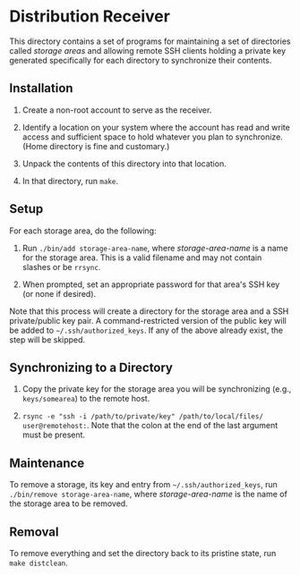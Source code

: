 # Distribution Receiver

This directory contains a set of programs for maintaining a set of
directories called _storage areas_ and allowing remote SSH clients
holding a private key generated specifically for each directory to
synchronize their contents.


## Installation

1.  Create a non-root account to serve as the receiver.

1.  Identify a location on your system where the account has read and
write access and sufficient space to hold whatever you plan to
synchronize.  (Home directory is fine and customary.)

1.  Unpack the contents of this directory into that location.

1.  In that directory, run `make`.


## Setup

For each storage area, do the following:

1.  Run `./bin/add storage-area-name`, where _storage-area-name_ is a
name for the storage area.  This is a valid filename and may not
contain slashes or be `rrsync`.

1.  When prompted, set an appropriate password for that area's SSH key
(or none if desired).

Note that this process will create a directory for the storage area
and a SSH private/public key pair.  A command-restricted version of
the public key will be added to `~/.ssh/authorized_keys`.  If any of
the above already exist, the step will be skipped.


## Synchronizing to a Directory

1.  Copy the private key for the storage area you will be synchronizing
(e.g., `keys/somearea`) to the remote host.

1.  `rsync -e "ssh -i /path/to/private/key" /path/to/local/files/
user@remotehost:`.  Note that the colon at the end of the last
argument must be present.


## Maintenance

To remove a storage, its key and entry from `~/.ssh/authorized_keys`,
run `./bin/remove storage-area-name`, where _storage-area-name_ is the
name of the storage area to be removed.


## Removal

To remove everything and set the directory back to its pristine state,
run `make distclean`.
